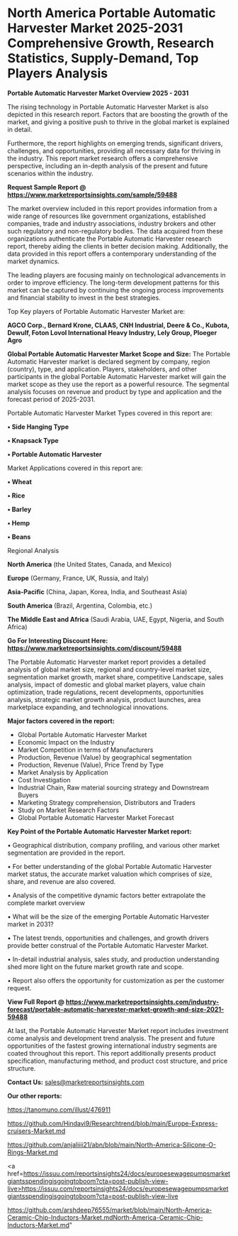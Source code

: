 # North America Portable Automatic Harvester Market 2025-2031 Comprehensive Growth, Research Statistics, Supply-Demand,  Top Players Analysis

<Strong> Portable Automatic Harvester Market Overview 2025 - 2031</strong>

The rising technology in Portable Automatic Harvester Market is also depicted in this research report. Factors that are boosting the growth of the market, and giving a positive push to thrive in the global market is explained in detail.

Furthermore, the report highlights on emerging trends, significant drivers, challenges, and opportunities, providing all necessary data for thriving in the industry. This report market research offers a comprehensive perspective, including an in-depth analysis of the present and future scenarios within the industry.

<strong>Request Sample Report @ <a href=https://www.marketreportsinsights.com/sample/59488>https://www.marketreportsinsights.com/sample/59488</a></strong>

The market overview included in this report provides information from a wide range of resources like government organizations, established companies, trade and industry associations, industry brokers and other such regulatory and non-regulatory bodies. The data acquired from these organizations authenticate the Portable Automatic Harvester research report, thereby aiding the clients in better decision making. Additionally, the data provided in this report offers a contemporary understanding of the market dynamics.

The leading players are focusing mainly on technological advancements in order to improve efficiency. The long-term development patterns for this market can be captured by continuing the ongoing process improvements and financial stability to invest in the best strategies.

Top Key players of Portable Automatic Harvester Market are:

<strong>AGCO Corp., Bernard Krone, CLAAS, CNH Industrial, Deere & Co., Kubota, Dewulf, Foton Lovol International Heavy Industry, Lely Group, Ploeger Agro</strong>

<strong><b>Global Portable Automatic Harvester Market Scope and Size:</b></strong>
The Portable Automatic Harvester market is declared segment by company, region (country), type, and application. Players, stakeholders, and other participants in the global Portable Automatic Harvester market will gain the market scope as they use the report as a powerful resource. The segmental analysis focuses on revenue and product by type and application and the forecast period of 2025-2031.

Portable Automatic Harvester Market Types covered in this report are:

<strong>• Side Hanging Type

• Knapsack Type

• Portable Automatic Harvester</strong>

Market Applications covered in this report are:

<strong>• Wheat

• Rice

• Barley

• Hemp

• Beans</strong> 

Regional Analysis

<strong>North America</strong> (the United States, Canada, and Mexico)

<strong>Europe</strong> (Germany, France, UK, Russia, and Italy)

<strong>Asia-Pacific</strong> (China, Japan, Korea, India, and Southeast Asia)

<strong>South America</strong> (Brazil, Argentina, Colombia, etc.)

<strong>The Middle East and Africa</strong> (Saudi Arabia, UAE, Egypt, Nigeria, and South Africa)

<strong>Go For Interesting Discount Here: <a href=https://www.marketreportsinsights.com/discount/59488>https://www.marketreportsinsights.com/discount/59488</a></strong>

The Portable Automatic Harvester market report provides a detailed analysis of global market size, regional and country-level market size, segmentation market growth, market share, competitive Landscape, sales analysis, impact of domestic and global market players, value chain optimization, trade regulations, recent developments, opportunities analysis, strategic market growth analysis, product launches, area marketplace expanding, and technological innovations.

<strong><b>Major factors covered in the report:</b></strong>
<ul>
  <li>Global Portable Automatic Harvester Market </li>
  <li>Economic Impact on the Industry</li>
  <li>Market Competition in terms of Manufacturers</li>
  <li>Production, Revenue (Value) by geographical segmentation</li>
  <li>Production, Revenue (Value), Price Trend by Type</li>
  <li>Market Analysis by Application</li>
  <li>Cost Investigation</li>
  <li>Industrial Chain, Raw material sourcing strategy and Downstream Buyers</li>
  <li>Marketing Strategy comprehension, Distributors and Traders</li>
  <li>Study on Market Research Factors</li>
  <li>Global Portable Automatic Harvester Market Forecast</li>
</ul>

<strong><b>Key Point of the Portable Automatic Harvester Market report:</b></strong>

• Geographical distribution, company profiling, and various other market segmentation are provided in the report.

• For better understanding of the global Portable Automatic Harvester market status, the accurate market valuation which comprises of size, share, and revenue are also covered.

• Analysis of the competitive dynamic factors better extrapolate the complete market overview

• What will be the size of the emerging Portable Automatic Harvester market in 2031?

• The latest trends, opportunities and challenges, and growth drivers provide better construal of the Portable Automatic Harvester Market.

• In-detail industrial analysis, sales study, and production understanding shed more light on the future market growth rate and scope.

• Report also offers the opportunity for customization as per the customer request.

<strong><b>View Full Report @ <a href=https://www.marketreportsinsights.com/industry-forecast/portable-automatic-harvester-market-growth-and-size-2021-59488>https://www.marketreportsinsights.com/industry-forecast/portable-automatic-harvester-market-growth-and-size-2021-59488</a></b></strong>


At last, the Portable Automatic Harvester Market report includes investment come analysis and development trend analysis. The present and future opportunities of the fastest growing international industry segments are coated throughout this report. This report additionally presents product specification, manufacturing method, and product cost structure, and price structure.

<strong>Contact Us:</strong>
sales@marketreportsinsights.com

<strong>Our other reports:</strong>

<a href=https://tanomuno.com/illust/476911>https://tanomuno.com/illust/476911</a>

<a href=https://github.com/Hindavi9/Researchtrend/blob/main/Europe-Express-cruisers-Market.md>https://github.com/Hindavi9/Researchtrend/blob/main/Europe-Express-cruisers-Market.md</a>

<a href=https://github.com/anjaliiii21/abn/blob/main/North-America-Silicone-O-Rings-Market.md>https://github.com/anjaliiii21/abn/blob/main/North-America-Silicone-O-Rings-Market.md</a>

<a href=https://issuu.com/reportsinsights24/docs/europesewagepumpsmarketgiantsspendingisgoingtoboom?cta=post-publish-view-live>https://issuu.com/reportsinsights24/docs/europesewagepumpsmarketgiantsspendingisgoingtoboom?cta=post-publish-view-live</a>

<a href=https://github.com/arshdeep76555/market/blob/main/North-America-Ceramic-Chip-Inductors-Market.mdNorth-America-Ceramic-Chip-Inductors-Market.md>https://github.com/arshdeep76555/market/blob/main/North-America-Ceramic-Chip-Inductors-Market.mdNorth-America-Ceramic-Chip-Inductors-Market.md</a>"
